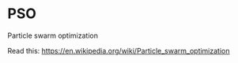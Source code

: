 # PSO
Particle swarm optimization

Read this: https://en.wikipedia.org/wiki/Particle_swarm_optimization
